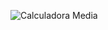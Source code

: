 ![Calculadora Media](https://github.com/camyllasantos/calculadora_media/assets/106920831/eb1319a6-ee6b-4158-9901-f4f86dca394a)
